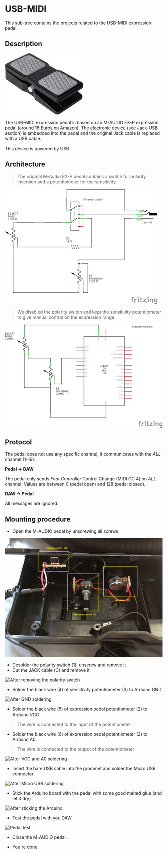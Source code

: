 # USB-MIDI

This sub-tree contains the projects related to the USB-MIDI expression pedal.

## Description

![USB-MIDI expression pedal based on M-AUDIO EX-P](/documentation/images/maudio_exp.png)

The USB-MIDI expression pedal is based on an M-AUDIO EX-P expression pedal (around 16 Euros on Amazon). The electronic device (see Jack-USB section) is embedded into the pedal and the original Jack cable is replaced with a USB cable.

This device is powered by USB.

## Architecture

> The original M-Audio EX-P pedal contains a switch for polarity inversion and a potentiometer for the sensitivity.

![Original M-Audio EX-P pedal schematic](/documentation/images/maudio_exp_schematic.png)

> We disabled the polarity switch and kept the sensitivity potentiometer to give manual control on the expression range.

![Modified M-Audio EX-P pedal schematic](/documentation/images/USB-MIDI_schematics.png)

## Protocol

The pedal does not use any specific channel, it communicates with the *ALL* channel (1-16).

**Pedal -> DAW**

The pedal only sends *Foot Controller* Control Change (MIDI CC 4) on *ALL* channel. Values are between 0 (pedal open) and 128 (pedal closed).

**DAW -> Pedal**

All messages are ignored.

## Mounting procedure

- Open the M-AUDIO pedal by unscrewing all screws

![Inside not-modified M-AUDIO EX-P pedal](/documentation/images/maudio_inside.png)

- Desolder the polarity switch (1), unscrew and remove it
- Cut the JACK cable (C) and remove it

![After removing the polarity switch](/documentation/images/maudio_step1.png)

- Solder the black wire (4) of sensitivity potentiometer (3) to Arduino GND

![After GND soldering](/documentation/images/maudio_step2.png)

- Solder the black wire (5) of expression pedal potentiometer (2) to Arduino VCC
> The wire is connected to the input of the potentiometer
- Solder the black wire (6) of expression pedal potentiometer (2) to Arduino A0 
> The wire is connected to the output of the potentiometer

![After VCC and A0 soldering](/documentation/images/maudio_step3.png)

- Insert the bare USB cable into the grommet and solder the Micro USB connector

![After Micro USB soldering](/documentation/images/maudio_step4.png)

- Stick the Arduino board with the pedal with some good melted glue (and let it dry)

![After sticking the Arduino](/documentation/images/maudio_step5.png)

- Test the pedal with you DAW

![Pedal test](/documentation/images/maudio_test.png)

- Close the M-AUDIO pedal.

- You're done